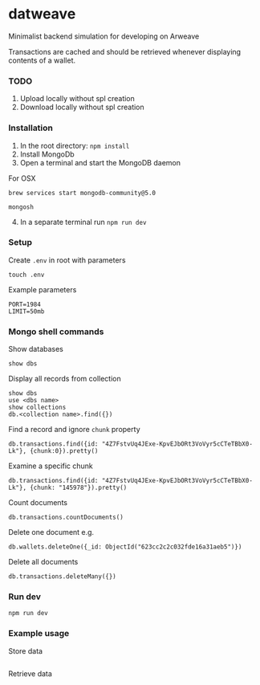 # datweave
Minimalist backend simulation for developing on Arweave

Transactions are cached and should be retrieved whenever displaying contents of a wallet.

### TODO
1. Upload locally without spl creation
2. Download locally without spl creation

### Installation
1. In the root directory: `npm install`
2. Install MongoDb
3. Open a terminal and start the MongoDB daemon

For OSX
```
brew services start mongodb-community@5.0

mongosh
```

4. In a separate terminal run `npm run dev`


### Setup
Create `.env` in root with parameters

`touch .env`

Example parameters
```
PORT=1984
LIMIT=50mb
```

### Mongo shell commands

Show databases
```
show dbs
```

Display all records from collection
```
show dbs
use <dbs name>
show collections
db.<collection name>.find({})
```

Find a record and ignore `chunk` property
```
db.transactions.find({id: "4Z7FstvUq4JExe-KpvEJbORt3VoVyr5cCTeTBbX0-Lk"}, {chunk:0}).pretty()
```

Examine a specific chunk
```
db.transactions.find({id: "4Z7FstvUq4JExe-KpvEJbORt3VoVyr5cCTeTBbX0-Lk"}, {chunk: "145978"}).pretty()
```

Count documents
```
db.transactions.countDocuments()
```

Delete one document
e.g.
```
db.wallets.deleteOne({_id: ObjectId("623cc2c2c032fde16a31aeb5")})
```

Delete all documents
```
db.transactions.deleteMany({})
```

### Run dev
`npm run dev`


### Example usage

Store data
```
```

Retrieve data
```
```
